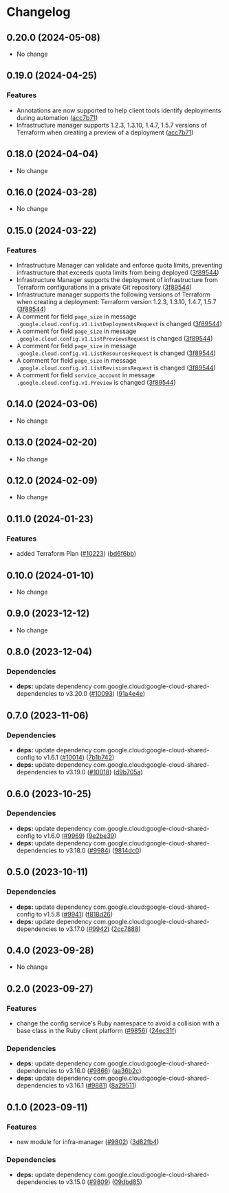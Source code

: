 # Changelog

## 0.20.0 (2024-05-08)

* No change


## 0.19.0 (2024-04-25)

### Features

* Annotations are now supported to help client tools identify deployments during automation ([acc7b71](https://github.com/googleapis/google-cloud-java/commit/acc7b71b5c72d049730df6a2184a1f374bfe8cbe))
* Infrastructure manager supports 1.2.3, 1.3.10, 1.4.7, 1.5.7 versions of Terraform when creating a preview of a deployment ([acc7b71](https://github.com/googleapis/google-cloud-java/commit/acc7b71b5c72d049730df6a2184a1f374bfe8cbe))



## 0.18.0 (2024-04-04)

* No change


## 0.16.0 (2024-03-28)

* No change


## 0.15.0 (2024-03-22)

### Features

* Infrastructure Manager can validate and enforce quota limits, preventing infrastructure that exceeds quota limits from being deployed ([3f89544](https://github.com/googleapis/google-cloud-java/commit/3f895447dec5d79d7b60907a629873de5dbdfa16))
* Infrastructure Manager supports the deployment of infrastructure from Terraform configurations in a private Git repository ([3f89544](https://github.com/googleapis/google-cloud-java/commit/3f895447dec5d79d7b60907a629873de5dbdfa16))
* Infrastructure manager supports the following versions of Terraform when creating a deployment: Terraform version 1.2.3, 1.3.10, 1.4.7, 1.5.7 ([3f89544](https://github.com/googleapis/google-cloud-java/commit/3f895447dec5d79d7b60907a629873de5dbdfa16))
* A comment for field `page_size` in message `.google.cloud.config.v1.ListDeploymentsRequest` is changed ([3f89544](https://github.com/googleapis/google-cloud-java/commit/3f895447dec5d79d7b60907a629873de5dbdfa16))
* A comment for field `page_size` in message `.google.cloud.config.v1.ListPreviewsRequest` is changed ([3f89544](https://github.com/googleapis/google-cloud-java/commit/3f895447dec5d79d7b60907a629873de5dbdfa16))
* A comment for field `page_size` in message `.google.cloud.config.v1.ListResourcesRequest` is changed ([3f89544](https://github.com/googleapis/google-cloud-java/commit/3f895447dec5d79d7b60907a629873de5dbdfa16))
* A comment for field `page_size` in message `.google.cloud.config.v1.ListRevisionsRequest` is changed ([3f89544](https://github.com/googleapis/google-cloud-java/commit/3f895447dec5d79d7b60907a629873de5dbdfa16))
* A comment for field `service_account` in message `.google.cloud.config.v1.Preview` is changed ([3f89544](https://github.com/googleapis/google-cloud-java/commit/3f895447dec5d79d7b60907a629873de5dbdfa16))



## 0.14.0 (2024-03-06)

* No change


## 0.13.0 (2024-02-20)

* No change


## 0.12.0 (2024-02-09)

* No change


## 0.11.0 (2024-01-23)

### Features

* added Terraform Plan ([#10223](https://github.com/googleapis/google-cloud-java/issues/10223)) ([bd6f6bb](https://github.com/googleapis/google-cloud-java/commit/bd6f6bb577a0480e681b61a7e0872be42a78ad36))



## 0.10.0 (2024-01-10)

* No change


## 0.9.0 (2023-12-12)

* No change


## 0.8.0 (2023-12-04)

### Dependencies

* **deps:** update dependency com.google.cloud:google-cloud-shared-dependencies to v3.20.0 ([#10093](https://github.com/googleapis/google-cloud-java/issues/10093)) ([91a4e4e](https://github.com/googleapis/google-cloud-java/commit/91a4e4e20252f667b8fc6bda0d9ceaf947348274))


## 0.7.0 (2023-11-06)

### Dependencies

* **deps:** update dependency com.google.cloud:google-cloud-shared-config to v1.6.1 ([#10014](https://github.com/googleapis/google-cloud-java/issues/10014)) ([7b1b742](https://github.com/googleapis/google-cloud-java/commit/7b1b742dab21139398032549fb03e127b1a03841))
* **deps:** update dependency com.google.cloud:google-cloud-shared-dependencies to v3.19.0 ([#10018](https://github.com/googleapis/google-cloud-java/issues/10018)) ([d9b705a](https://github.com/googleapis/google-cloud-java/commit/d9b705aaed8ea4447c7a02d5c54300f8909a30b1))


## 0.6.0 (2023-10-25)

### Dependencies

* **deps:** update dependency com.google.cloud:google-cloud-shared-config to v1.6.0 ([#9969](https://github.com/googleapis/google-cloud-java/issues/9969)) ([9e2be39](https://github.com/googleapis/google-cloud-java/commit/9e2be39c5b2d7764421325f65a6d0d06351fcda5))
* **deps:** update dependency com.google.cloud:google-cloud-shared-dependencies to v3.18.0 ([#9984](https://github.com/googleapis/google-cloud-java/issues/9984)) ([9814dc0](https://github.com/googleapis/google-cloud-java/commit/9814dc092ad7edb7b1b21f87fa48d76a2423d731))


## 0.5.0 (2023-10-11)

### Dependencies

* **deps:** update dependency com.google.cloud:google-cloud-shared-config to v1.5.8 ([#9941](https://github.com/googleapis/google-cloud-java/issues/9941)) ([f818d26](https://github.com/googleapis/google-cloud-java/commit/f818d26968e1f19d302da1f1ea0145b2cc496ce0))
* **deps:** update dependency com.google.cloud:google-cloud-shared-dependencies to v3.17.0 ([#9942](https://github.com/googleapis/google-cloud-java/issues/9942)) ([2cc7888](https://github.com/googleapis/google-cloud-java/commit/2cc78885d76ae5e7dfc4cc9f3034c25fa22c6cc1))


## 0.4.0 (2023-09-28)

* No change


## 0.2.0 (2023-09-27)

### Features

* change the config service's Ruby namespace to avoid a collision with a base class in the Ruby client platform ([#9856](https://github.com/googleapis/google-cloud-java/issues/9856)) ([24ec31f](https://github.com/googleapis/google-cloud-java/commit/24ec31f2f588b02b5216a37ea2ef2f866ec47fcd))

### Dependencies

* **deps:** update dependency com.google.cloud:google-cloud-shared-dependencies to v3.16.0 ([#9866](https://github.com/googleapis/google-cloud-java/issues/9866)) ([aa36b2c](https://github.com/googleapis/google-cloud-java/commit/aa36b2c3c31b817052239fd771a21d20108b2c31))
* **deps:** update dependency com.google.cloud:google-cloud-shared-dependencies to v3.16.1 ([#9881](https://github.com/googleapis/google-cloud-java/issues/9881)) ([8a29511](https://github.com/googleapis/google-cloud-java/commit/8a2951166eb0305be040cc0ae38be105c437ba25))


## 0.1.0 (2023-09-11)

### Features

* new module for infra-manager ([#9802](https://github.com/googleapis/google-cloud-java/issues/9802)) ([3d82fb4](https://github.com/googleapis/google-cloud-java/commit/3d82fb4b24e210ad06eb5b1b9b2599a0326b0a20))

### Dependencies

* **deps:** update dependency com.google.cloud:google-cloud-shared-dependencies to v3.15.0 ([#9809](https://github.com/googleapis/google-cloud-java/issues/9809)) ([09dbd85](https://github.com/googleapis/google-cloud-java/commit/09dbd855f683b40a462c4f918511bee4671e0174))
